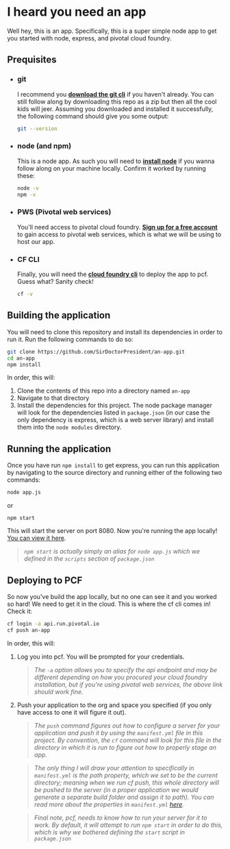 # I heard you need an app

Well hey, this is an app. Specifically, this is a super simple node app to get you started with node, express, and pivotal cloud foundry.

## Prequisites
- ### **git**
  I recommend you [**download the git cli**](https://git-scm.com/downloads) if you haven't already. You can still follow along by downloading this repo as a zip but then all the cool kids will jeer. Assuming you downloaded and installed it successfully, the following command should give you some output:
  ```bash
  git --version
  ```
- ### **node (and npm)**
  This is a node app. As such you will need to [**install node**](https://nodejs.org/en/) if you wanna follow along on your machine locally. Confirm it worked by running these:
  ```bash
  node -v
  npm -v
  ```
- ### **PWS (Pivotal web services)**
   You'll need access to pivotal cloud foundry. [**Sign up for a free account**](https://account.run.pivotal.io/z/uaa/sign-up) to gain access to pivotal web services, which is what we will be using to host our app.
- ### **CF CLI**
  Finally, you will need the [**cloud foundry cli**](https://docs.cloudfoundry.org/cf-cli/install-go-cli.html#windows-installation) to deploy the app to pcf. Guess what? Sanity check!
  ```bash
  cf -v
  ```

## Building the application
You will need to clone this repository and install its dependencies in order to run it. Run the following commands to do so:
```bash
git clone https://github.com/SirDoctorPresident/an-app.git
cd an-app
npm install
```
In order, this will:
 1. Clone the contents of this repo into a directory named ```an-app```
 2. Navigate to that directory
 3. Install the dependencies for this project. The node package manager will look for the dependencies listed in ```package.json``` (in our case the only dependency is express, which is a web server library) and install them into the ```node modules``` directory.
## Running the application
Once you have run ```npm install``` to get express, you can run this application by navigating to the source directory and running either of the following two commands:
```bash
node app.js
```
  or
```
npm start
```
This will start the server on port 8080. Now you're running the app locally! [You can view it here](http://localhost:8080/).
> *```npm start``` is actually simply an alias for ```node app.js``` which we defined in the ```scripts``` section of ```package.json```*

## Deploying to PCF
So now you've build the app locally, but no one can see it and you worked so hard! We need to get it in the cloud. This is where the cf cli comes in! Check it:
```bash
cf login -a api.run.pivotal.io
cf push an-app
```
In order, this will:
1. Log you into pcf. You will be prompted for your credentials. 
   > *The ```-a``` option allows you to specify the api endpoint and may be different depending on how you procured your cloud foundry installation, but if you're using pivotal web services, the above link should work fine.*

2. Push your application to the org and space you specified (if you only have access to one it will figure it out).
   > *The ```push``` command figures out how to configure a server for your application and push it by using the ```manifest.yml``` file in this project. By convention, the ```cf``` command will look for this file in the directory in which it is run to figure out how to properly stage an app.*
   
   > *The only thing I will draw your attention to specifically in ```manifest.yml``` is the path property, which we set to be the current directory; meaning when we run cf push, this whole directory will be pushed to the server (in a proper application we would generate a separate build folder and assign it to path). You can read more about the properties in ```manifest.yml``` [here](https://docs.cloudfoundry.org/devguide/deploy-apps/manifest.html).*

   >*Final note, pcf, needs to know how to run your server for it to work. By default, it will attempt to run ```npm start``` in order to do this, which is why we bothered defining the ```start``` script in ```package.json```*

